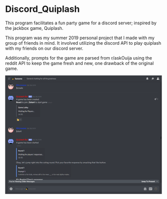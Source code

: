 <h1>Discord_Quiplash</h1>

This program facilitates a fun party game for a discord server; inspired by the jackbox game, Quiplash.

This program was my summer 2019 personal project that I made with my group of friends in mind. It involved utilizing the discord API to play quiplash with my friends on our discord server.

Additionally, prompts for the game are parsed from r/askOuija using the reddit API to keep the game fresh and new, one drawback of the original game.



![Game Image](https://github.com/LiZhu912/discord_quiplash/blob/master/game_image.png)
